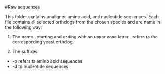 #Raw sequences

This folder contains unaligned amino acid, and nucleotide sequences. 
Each file contains all selected orthologs from the chosen species and 
are name in the following way:

1. The name - starting and ending with an upper case letter - refers to the 
corresponding yeast ortholog.

2. The suffixes:
  * -p refers to amino acid sequences
  * -d to nucleotide sequences
